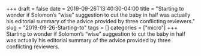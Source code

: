 +++draft = falsedate = 2019-09-26T13:40:30-04:00title = "Starting to wonder if Solomon’s “wise” suggestion to cut the baby in half was actually his editorial summary of the advice provided by three conflicting reviewers."slug = "2019-09-26-Starting-to"tags = []categories = ["micro"]+++Starting to wonder if Solomon’s “wise” suggestion to cut the baby in half was actually his editorial summary of the advice provided by three conflicting reviewers.